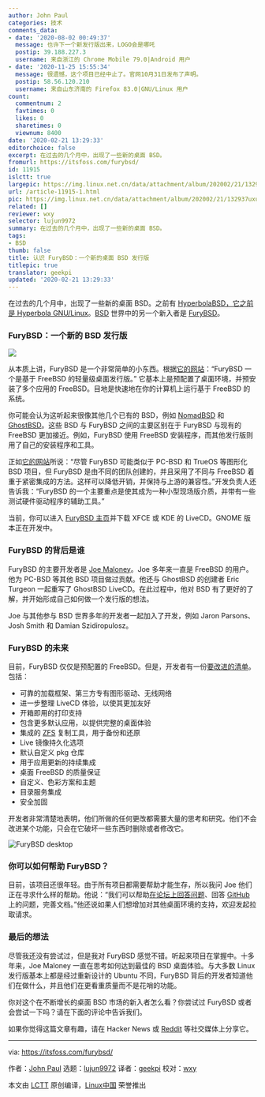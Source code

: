 ```yaml
---
author: John Paul
categories: 技术
comments_data:
- date: '2020-08-02 00:49:37'
  message: 也许下一个新发行版出来，LOGO会是哪吒
  postip: 39.188.227.3
  username: 来自浙江的 Chrome Mobile 79.0|Android 用户
- date: '2020-11-25 15:55:34'
  message: 很遗憾，这个项目已经中止了。官网10月31日发布了声明。
  postip: 58.56.120.210
  username: 来自山东济南的 Firefox 83.0|GNU/Linux 用户
count:
  commentnum: 2
  favtimes: 0
  likes: 0
  sharetimes: 0
  viewnum: 8400
date: '2020-02-21 13:29:33'
editorchoice: false
excerpt: 在过去的几个月中，出现了一些新的桌面 BSD。
fromurl: https://itsfoss.com/furybsd/
id: 11915
islctt: true
largepic: https://img.linux.net.cn/data/attachment/album/202002/21/132937uxuttudodyzypsuz.jpg
url: /article-11915-1.html
pic: https://img.linux.net.cn/data/attachment/album/202002/21/132937uxuttudodyzypsuz.jpg.thumb.jpg
related: []
reviewer: wxy
selector: lujun9972
summary: 在过去的几个月中，出现了一些新的桌面 BSD。
tags:
- BSD
thumb: false
title: 认识 FuryBSD：一个新的桌面 BSD 发行版
titlepic: true
translator: geekpi
updated: '2020-02-21 13:29:33'
---
```


在过去的几个月中，出现了一些新的桌面 BSD。之前有 [HyperbolaBSD，它之前是 Hyperbola GNU/Linux](https://itsfoss.com/hyperbola-linux-bsd/)。[BSD](https://itsfoss.com/bsd/) 世界中的另一个新入者是 [FuryBSD](https://www.furybsd.org/)。


### FuryBSD：一个新的 BSD 发行版


![](/data/attachment/album/202002/21/132937uxuttudodyzypsuz.jpg)


从本质上讲，FuryBSD 是一个非常简单的小东西。根据[它的网站](https://www.furybsd.org/manifesto/)：“FuryBSD 一个是基于 FreeBSD 的轻量级桌面发行版。” 它基本上是预配置了桌面环境，并预安装了多个应用的 FreeBSD。目地是快速地在你的计算机上运行基于 FreeBSD 的系统。


你可能会认为这听起来很像其他几个已有的 BSD，例如 [NomadBSD](https://itsfoss.com/nomadbsd/) 和 [GhostBSD](https://ghostbsd.org/)。这些 BSD 与 FuryBSD 之间的主要区别在于 FuryBSD 与现有的 FreeBSD 更加接近。例如，FuryBSD 使用 FreeBSD 安装程序，而其他发行版则用了自己的安装程序和工具。


正如[它的网站](https://www.furybsd.org/furybsd-video-overview-at-knoxbug/)所说：“尽管 FuryBSD 可能类似于 PC-BSD 和 TrueOS 等图形化 BSD 项目，但 FuryBSD 是由不同的团队创建的，并且采用了不同与 FreeBSD 着重于紧密集成的方法。这样可以降低开销，并保持与上游的兼容性。”开发负责人还告诉我：“FuryBSD 的一个主要重点是使其成为一种小型现场版介质，并带有一些测试硬件驱动程序的辅助工具。”


当前，你可以进入 [FuryBSD 主页](https://www.furybsd.org/)并下载 XFCE 或 KDE 的 LiveCD。GNOME 版本正在开发中。


### FuryBSD 的背后是谁


FuryBSD 的主要开发者是 [Joe Maloney](https://github.com/pkgdemon)。Joe 多年来一直是 FreeBSD 的用户。他为 PC-BSD 等其他 BSD 项目做过贡献。他还与 GhostBSD 的创建者 Eric Turgeon 一起重写了 GhostBSD LiveCD。在此过程中，他对 BSD 有了更好的了解，并开始形成自己如何做一个发行版的想法。


Joe 与其他参与 BSD 世界多年的开发者一起加入了开发，例如 Jaron Parsons、Josh Smith 和 Damian Szidiropulosz。


### FuryBSD 的未来


目前，FuryBSD 仅仅是预配置的 FreeBSD。但是，开发者有一份[要改进的清单](https://www.furybsd.org/manifesto/)。包括：


* 可靠的加载框架、第三方专有图形驱动、无线网络
* 进一步整理 LiveCD 体验，以使其更加友好
* 开箱即用的打印支持
* 包含更多默认应用，以提供完整的桌面体验
* 集成的 [ZFS](https://itsfoss.com/what-is-zfs/) 复制工具，用于备份和还原
* Live 镜像持久化选项
* 默认自定义 pkg 仓库
* 用于应用更新的持续集成
* 桌面 FreeBSD 的质量保证
* 自定义、色彩方案和主题
* 目录服务集成
* 安全加固


开发者非常清楚地表明，他们所做的任何更改都需要大量的思考和研究。他们不会改进某个功能，只会在它破坏一些东西时删除或者修改它。


![FuryBSD desktop](/data/attachment/album/202002/21/132941tnmoxdmfbeb0d9oz.jpg)


### 你可以如何帮助 FuryBSD？


目前，该项目还很年轻。由于所有项目都需要帮助才能生存，所以我问 Joe 他们正在寻求什么样的帮助。他说：“我们可以帮助[在论坛上回答问题](https://forums.furybsd.org/)、回答 [GitHub](https://github.com/furybsd) 上的问题，完善文档。”他还说如果人们想增加对其他桌面环境的支持，欢迎发起拉取请求。


### 最后的想法


尽管我还没有尝试过，但是我对 FuryBSD 感觉不错。听起来项目在掌握中。十多年来，Joe Maloney 一直在思考如何达到最佳的 BSD 桌面体验。与大多数 Linux 发行版基本上都是经过重新设计的 Ubuntu 不同，FuryBSD 背后的开发者知道他们在做什么，并且他们在更看重质量而不是花哨的功能。


你对这个在不断增长的桌面 BSD 市场的新入者怎么看？你尝试过 FuryBSD 或者会尝试一下吗？请在下面的评论中告诉我们。


如果你觉得这篇文章有趣，请在 Hacker News 或 [Reddit](https://reddit.com/r/linuxusersgroup) 等社交媒体上分享它。




---


via: <https://itsfoss.com/furybsd/>


作者：[John Paul](https://itsfoss.com/author/john/) 选题：[lujun9972](https://github.com/lujun9972) 译者：[geekpi](https://github.com/geekpi) 校对：[wxy](https://github.com/wxy)


本文由 [LCTT](https://github.com/LCTT/TranslateProject) 原创编译，[Linux中国](https://linux.cn/) 荣誉推出